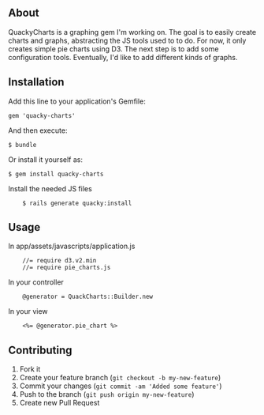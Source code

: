 ## About

QuackyCharts is a graphing gem I'm working on.  The goal is to easily create charts and graphs, abstracting the JS tools used to to do.  For now, it only creates simple pie charts using D3.  The next step is to add some configuration tools.  Eventually, I'd like to add different kinds of graphs.

## Installation

Add this line to your application's Gemfile:

    gem 'quacky-charts'

And then execute:

    $ bundle

Or install it yourself as:

    $ gem install quacky-charts

Install the needed JS files

		$ rails generate quacky:install

## Usage

In app/assets/javascripts/application.js

		//= require d3.v2.min
		//= require pie_charts.js
		
In your controller

		@generator = QuackCharts::Builder.new
		
In your view

		<%= @generator.pie_chart %>
		
## Contributing

1. Fork it
2. Create your feature branch (`git checkout -b my-new-feature`)
3. Commit your changes (`git commit -am 'Added some feature'`)
4. Push to the branch (`git push origin my-new-feature`)
5. Create new Pull Request
